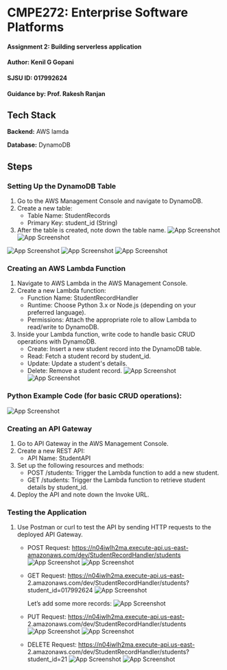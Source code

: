 
# CMPE272: Enterprise Software Platforms

#### Assignment 2: Building serverless application
#### Author: Kenil G Gopani
#### SJSU ID: 017992624
#### Guidance by: Prof. Rakesh Ranjan

## Tech Stack

**Backend:** AWS lamda

**Database:** DynamoDB

## Steps

### Setting Up the DynamoDB Table
1. Go to the AWS Management Console and navigate to DynamoDB.
2. Create a new table:
   - Table Name: StudentRecords
   - Primary Key: student_id (String)
3. After the table is created, note down the table name.
![App Screenshot](images/1.png)
![App Screenshot](images/2.png)

![App Screenshot](images/3.png)
![App Screenshot](images/4.png)
![App Screenshot](images/5.png)


### Creating an AWS Lambda Function
1. Navigate to AWS Lambda in the AWS Management Console.
2. Create a new Lambda function:
   - Function Name: StudentRecordHandler
   - Runtime: Choose Python 3.x or Node.js (depending on your preferred language).
   - Permissions: Attach the appropriate role to allow Lambda to read/write to DynamoDB.
3. Inside your Lambda function, write code to handle basic CRUD operations with DynamoDB.
   - Create: Insert a new student record into the DynamoDB table.
   - Read: Fetch a student record by student_id.
   - Update: Update a student's details.
   - Delete: Remove a student record.
![App Screenshot](images/6.png)
![App Screenshot](images/7.png)


### Python Example Code (for basic CRUD operations):
![App Screenshot](images/carbon.png)

### Creating an API Gateway
1. Go to API Gateway in the AWS Management Console.
2. Create a new REST API:
   - API Name: StudentAPI
3. Set up the following resources and methods:
   - POST /students: Trigger the Lambda function to add a new student.
   - GET /students: Trigger the Lambda function to retrieve student details by student_id.
4. Deploy the API and note down the Invoke URL.

### Testing the Application
1. Use Postman or curl to test the API by sending HTTP requests to the deployed API Gateway.
   - POST Request: https://n04iwlh2ma.execute-api.us-east-amazonaws.com/dev/StudentRecordHandler/students
     ![App Screenshot](images/8.png)
     ![App Screenshot](images/9.png)

   - GET Request: https://n04iwlh2ma.execute-api.us-east- 2.amazonaws.com/dev/StudentRecordHandler/students?student_id=017992624
     ![App Screenshot](images/10.png)

     Let’s add some more records:
     ![App Screenshot](images/11.png)

   - PUT Request: https://n04iwlh2ma.execute-api.us-east- 2.amazonaws.com/dev/StudentRecordHandler/students
     ![App Screenshot](images/12.png)
     ![App Screenshot](images/13.png)
     
   - DELETE Request: https://n04iwlh2ma.execute-api.us-east- 2.amazonaws.com/dev/StudentRecordHandler/students?student_id=21
     ![App Screenshot](images/14.png)
     ![App Screenshot](images/15.png)

